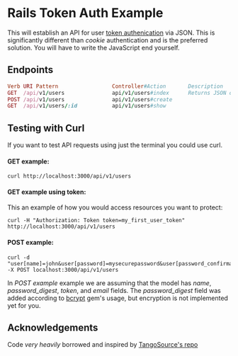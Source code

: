 # Rails Token Auth Example

This will establish an API for user [token authenication](http://stackoverflow.com/questions/1592534/what-is-token-based-authentication) via JSON. This is significantly different than *cookie* authentication and is the preferred solution. You will have to write the JavaScript end yourself.

## Endpoints

```ruby
Verb URI Pattern                 Controller#Action       Description
GET  /api/v1/users               api/v1/users#index      Returns JSON of all users
POST /api/v1/users               api/v1/users#create
GET  /api/v1/users/:id           api/v1/users#show
```

## Testing with Curl

If you want to test API requests using just the terminal you could use curl.

#### GET example:

```
curl http://localhost:3000/api/v1/users
```

#### GET example using token:
This an example of how you would access resources you want to protect:

```
curl -H "Authorization: Token token=my_first_user_token" http://localhost:3000/api/v1/users
```

#### POST example:

```
curl -d "user[name]=john&user[password]=mysecurepassword&user[password_confirmation]=mysecurepassword&user[email]=john@doe.com" -X POST localhost:3000/api/v1/users
```

In *POST example* example we are assuming that the model has *name*, *password_digest*, *token*, and *email* fields. The *password_digest* field was added according to [bcrypt](https://github.com/codahale/bcrypt-ruby) gem's usage, but encryption is not implemented yet for you.



## Acknowledgements

Code *very heavily* borrowed and inspired by [TangoSource's repo](https://github.com/tangosource/rails-api-token-authentication)
